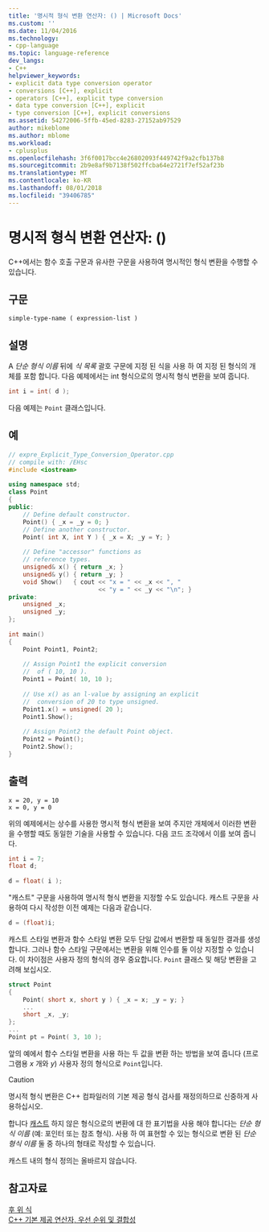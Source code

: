 ```yaml
---
title: '명시적 형식 변환 연산자: () | Microsoft Docs'
ms.custom: ''
ms.date: 11/04/2016
ms.technology:
- cpp-language
ms.topic: language-reference
dev_langs:
- C++
helpviewer_keywords:
- explicit data type conversion operator
- conversions [C++], explicit
- operators [C++], explicit type conversion
- data type conversion [C++], explicit
- type conversion [C++], explicit conversions
ms.assetid: 54272006-5ffb-45ed-8283-27152ab97529
author: mikeblome
ms.author: mblome
ms.workload:
- cplusplus
ms.openlocfilehash: 3f6f0017bcc4e26802093f449742f9a2cfb137b8
ms.sourcegitcommit: 2b9e8af9b7138f502ffcba64e2721f7ef52af23b
ms.translationtype: MT
ms.contentlocale: ko-KR
ms.lasthandoff: 08/01/2018
ms.locfileid: "39406785"
---
```

# <a name="explicit-type-conversion-operator-"></a>명시적 형식 변환 연산자: ()
C++에서는 함수 호출 구문과 유사한 구문을 사용하여 명시적인 형식 변환을 수행할 수 있습니다.  
  
## <a name="syntax"></a>구문  
  
```  
simple-type-name ( expression-list )  
```  
  
## <a name="remarks"></a>설명  
 A *단순 형식 이름* 뒤에 *식 목록* 괄호 구문에 지정 된 식을 사용 하 여 지정 된 형식의 개체를 포함 합니다. 다음 예제에서는 int 형식으로의 명시적 형식 변환을 보여 줍니다.  
  
```cpp 
int i = int( d );  
```  
  
 다음 예제는 `Point` 클래스입니다.  
  
## <a name="example"></a>예  
  
```cpp 
// expre_Explicit_Type_Conversion_Operator.cpp  
// compile with: /EHsc  
#include <iostream>  
  
using namespace std;  
class Point  
{  
public:  
    // Define default constructor.  
    Point() { _x = _y = 0; }  
    // Define another constructor.  
    Point( int X, int Y ) { _x = X; _y = Y; }  
  
    // Define "accessor" functions as  
    // reference types.  
    unsigned& x() { return _x; }  
    unsigned& y() { return _y; }  
    void Show()   { cout << "x = " << _x << ", "  
                         << "y = " << _y << "\n"; }  
private:  
    unsigned _x;  
    unsigned _y;  
};  
  
int main()  
{  
    Point Point1, Point2;  
  
    // Assign Point1 the explicit conversion  
    //  of ( 10, 10 ).  
    Point1 = Point( 10, 10 );  
  
    // Use x() as an l-value by assigning an explicit  
    //  conversion of 20 to type unsigned.  
    Point1.x() = unsigned( 20 );  
    Point1.Show();  
  
    // Assign Point2 the default Point object.  
    Point2 = Point();  
    Point2.Show();  
}  
```  
  
## <a name="output"></a>출력  
  
```Output  
x = 20, y = 10  
x = 0, y = 0  
```  
  
 위의 예제에서는 상수를 사용한 명시적 형식 변환을 보여 주지만 개체에서 이러한 변환을 수행할 때도 동일한 기술을 사용할 수 있습니다. 다음 코드 조각에서 이를 보여 줍니다.  
  
```cpp 
int i = 7;  
float d;  
  
d = float( i );  
```  
  
 "캐스트" 구문을 사용하여 명시적 형식 변환을 지정할 수도 있습니다. 캐스트 구문을 사용하여 다시 작성한 이전 예제는 다음과 같습니다.  
  
```cpp
d = (float)i;  
```  
  
 캐스트 스타일 변환과 함수 스타일 변환 모두 단일 값에서 변환할 때 동일한 결과를 생성합니다. 그러나 함수 스타일 구문에서는 변환을 위해 인수를 둘 이상 지정할 수 있습니다. 이 차이점은 사용자 정의 형식의 경우 중요합니다. `Point` 클래스 및 해당 변환을 고려해 보십시오.  
  
```cpp
struct Point  
{  
    Point( short x, short y ) { _x = x; _y = y; }  
    ...  
    short _x, _y;  
};  
...  
Point pt = Point( 3, 10 );  
```
  
 앞의 예에서 함수 스타일 변환을 사용 하는 두 값을 변환 하는 방법을 보여 줍니다 (프로그램용 *x* 개와 *y*) 사용자 정의 형식으로 `Point`입니다.  
  
> [!CAUTION]
>  명시적 형식 변환은 C++ 컴파일러의 기본 제공 형식 검사를 재정의하므로 신중하게 사용하십시오.  
  
 합니다 [캐스트](../cpp/cast-operator-parens.md) 하지 않은 형식으로의 변환에 대 한 표기법을 사용 해야 합니다는 *단순 형식 이름* (예: 포인터 또는 참조 형식). 사용 하 여 표현할 수 있는 형식으로 변환 된 *단순 형식 이름* 둘 중 하나의 형태로 작성할 수 있습니다.  
  
 캐스트 내의 형식 정의는 올바르지 않습니다.  
  
## <a name="see-also"></a>참고자료  
 [후 위 식](../cpp/postfix-expressions.md)   
 [C++ 기본 제공 연산자, 우선 순위 및 결합성](../cpp/cpp-built-in-operators-precedence-and-associativity.md)
